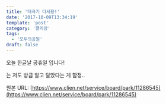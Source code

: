 ```yaml
---
title: '태극기 다세용!'
date: '2017-10-09T13:34:19'
template: 'post'
category: '클리앙'
tags: 
  - '모두의공원'
draft: false
---
```


오늘 한글날 공휴일 입니다!

  

  

  

  

  

  

는 저도 방금 알고 달았다는 게 함정..

원본 URL: [https://www.clien.net/service/board/park/11286545](https://www.clien.net/service/board/park/11286545)